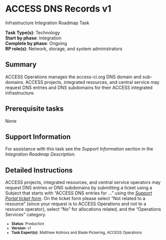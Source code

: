 # ACCESS DNS Records v1

Infrastructure Integration Roadmap Task

**Task Type(s)**: Technology  
**Start by phase**: Integration  
**Complete by phase**: Ongoing  
**RP role(s)**: Network, storage, and system administrators

## Summary

ACCESS Operations manages the access-ci.org DNS domain and sub-domains. ACCESS projects, integrated resources, and central service may request DNS entries and DNS subdomains for their ACCESS integrated infrastructure.

## Prerequisite tasks

None

## Support Information

For assistance with this task see the *Support Information* section in the *Integration Roadmap Description*.

## Detailed Instructions

ACCESS projects, integrated resources, and central service operators may request DNS entries or DNS subdomains by submitting a ticket using a Subject that starts with “ACCESS DNS entries for …” using the [*Support Portal ticket form*](https://support.access-ci.org/open-a-ticket). On the ticket form please select “Not related to a resource” (since your request is to ACCESS Operations and not to a resource operator), select “No” for allocations related, and the “Operations Services” category.

<sub>
<ul class="document-meta-data">
    <li><strong>Status</strong>: Production</li>
    <li><strong>Version</strong>: v1</li>
    <li><strong>Task Expert(s)</strong>: Matthew Kollross and Blade Pickering, ACCESS Operations</li>
</ul>
</sub>
<br/>
<br/>
